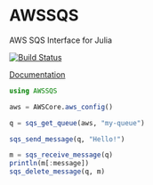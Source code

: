 # AWSSQS

AWS SQS Interface for Julia

[![Build Status](https://travis-ci.org/samoconnor/AWSSQS.jl.svg)](https://travis-ci.org/samoconnor/AWSSQS.jl)

[Documentation](https://juliacloud.github.io/AWSCore.jl/build/AWSSQS.html)

```julia
using AWSSQS

aws = AWSCore.aws_config()

q = sqs_get_queue(aws, "my-queue")

sqs_send_message(q, "Hello!")

m = sqs_receive_message(q)
println(m[:message])
sqs_delete_message(q, m)
```
